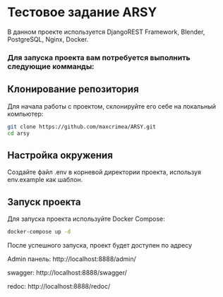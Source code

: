 # Тестовое задание ARSY

В данном проекте используется DjangoREST Framework, Blender, PostgreSQL, Nginx, Docker.

### Для запуска проекта вам потребуется выполнить следующие комманды:

## Клонирование репозитория

Для начала работы с проектом, склонируйте его себе на локальный компьютер:

```bash
git clone https://github.com/maxcrimea/ARSY.git
cd arsy
```

## Настройка окружения

Создайте файл .env в корневой директории проекта, используя env.example как шаблон.

## Запуск проекта

Для запуска проекта используйте Docker Compose:

```bash
docker-compose up -d
```

После успешного запуска, проект будет доступен по адресу 

Admin панель: http://localhost:8888/admin/

swagger: http://localhost:8888/swagger/

redoc: http://localhost:8888/redoc/
